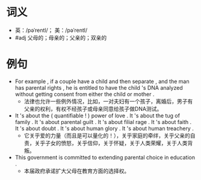 # 词义
- 英：/pəˈrentl/； 美：/pəˈrentl/
- #adj 父母的；母亲的；父亲的；双亲的
# 例句
- For example , if a couple have a child and then separate , and the man has parental rights , he is entitled to have the child 's DNA analyzed without getting consent from either the child or mother .
	- 法律也允许一些例外情况，比如，一对夫妇有一个孩子，离婚后，男子有父亲的权利，有权不经孩子或母亲同意给孩子做DNA测试。
- It 's about the ( quantifiable ! ) power of love . It 's about the tug of family . It 's about parental guilt . It 's about filial rage . It 's about faith . It 's about doubt . It 's about human glory . It 's about human treachery .
	- 它关乎爱的力量（而且是可以量化的！），关乎家庭的牵绊，关乎父亲的自责，关乎子女的愤怒，关乎信仰，关于怀疑，关于人类荣耀，关于人类背叛。
- This government is committed to extending parental choice in education .
	- 本届政府承诺扩大父母在教育方面的选择权。
